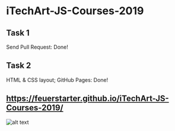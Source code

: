 # iTechArt-JS-Courses-2019
## Task 1
Send Pull Request: Done!
## Task 2
HTML & CSS layout; GitHub Pages: Done!
## https://feuerstarter.github.io/iTechArt-JS-Courses-2019/
![alt text](https://i.imgur.com/XKYbK3n.png)
